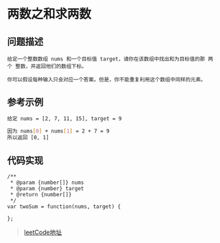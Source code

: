 <!--
 * @Description: 两数之和求两数
 * @Date: 2020-01-10 10:23:13
 * @LastEditors  : phoebus
 * @LastEditTime : 2020-01-10 10:27:37
 * @label：leetCode
 -->

# 两数之和求两数

## 问题描述

	给定一个整数数组 nums 和一个目标值 target，请你在该数组中找出和为目标值的那 两个 整数，并返回他们的数组下标。

	你可以假设每种输入只会对应一个答案。但是，你不能重复利用这个数组中同样的元素。

## 参考示例

``` BASH
给定 nums = [2, 7, 11, 15], target = 9

因为 nums[0] + nums[1] = 2 + 7 = 9
所以返回 [0, 1]
```

## 代码实现

``` JS
/**
 * @param {number[]} nums
 * @param {number} target
 * @return {number[]}
 */
var twoSum = function(nums, target) {
    
};
```

> [leetCode地址](https://leetcode-cn.com/problems/two-sum/)
